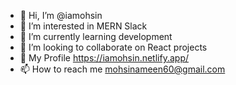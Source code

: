 - 👋 Hi, I’m @iamohsin
- 👀 I’m interested in MERN Slack
- 🌱 I’m currently learning development
- 💞️ I’m looking to collaborate on React projects
- 👀 My Profile https://iamohsin.netlify.app/
- 📫 How to reach me mohsinameen60@gmail.com

<!---
iamohsin/iamohsin is a ✨ special ✨ repository because its `README.md` (this file) appears on your GitHub profile.
You can click the Preview link to take a look at your changes.
--->
